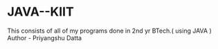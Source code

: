 # JAVA--KIIT
This consists of all of my programs done in 2nd yr BTech.( using JAVA )
<br>
Author - Priyangshu Datta

